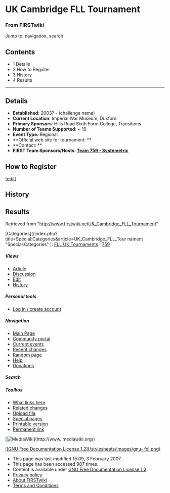 # UK Cambridge FLL Tournament

### From FIRSTwiki

Jump to: navigation, search

## Contents

  * 1 Details
  * 2 How to Register
  * 3 History
  * 4 Results  
---  
  

## Details

  * **Established:** 2003? - (challenge name) 
  * **Current Location**: Imperial War Museum, Duxford 
  * **Primary Sponsors**: Hills Road Sixth Form College, Transitions 
  * **Number of Teams Supported**: ~ 10 
  * **Event Type:** Regional 
  * **Official web site for tournament: **
  * **Contact: **
  * **FIRST Team Sponsors/Hosts: [Team 759 - Systemetric](759 "759" )**


## How to Register

[[edit](/index.php?title=UK_Cambridge_FLL_Tournament&action=edit&section=3
"Edit section: History" )]

## History


## Results

Retrieved from
"<http://www.firstwiki.netUK_Cambridge_FLL_Tournament>"

[Categories](/index.php?title=Special:Categories&article=UK_Cambridge_FLL_Tour
nament "Special:Categories" ): [FLL UK
Tournaments](Category:FLL_UK_Tournaments "Category:FLL UK
Tournaments" ) | [759](Category:759 "Category:759" )

##### Views

  * [Article](UK_Cambridge_FLL_Tournament)
  * [Discussion](/index.php?title=Talk:UK_Cambridge_FLL_Tournament&action=edit)
  * [Edit](/index.php?title=UK_Cambridge_FLL_Tournament&action=edit)
  * [History](/index.php?title=UK_Cambridge_FLL_Tournament&action=history)

##### Personal tools

  * [Log in / create account](/index.php?title=Special:Userlogin&returnto=UK_Cambridge_FLL_Tournament)

[](Main_Page "Main Page" )

##### Navigation

  * [Main Page](Main_Page)
  * [Community portal](FIRSTwiki:Community_portal)
  * [Current events](Current_events)
  * [Recent changes](Special:Recentchanges)
  * [Random page](Special:Random)
  * [Help](Help:Contents)
  * [Donations](FIRSTwiki:Site_support)

##### Search



##### Toolbox

  * [What links here](Special:Whatlinkshere/UK_Cambridge_FLL_Tournament)
  * [Related changes](Special:Recentchangeslinked/UK_Cambridge_FLL_Tournament)
  * [Upload file](Special:Upload)
  * [Special pages](Special:Specialpages)
  * [Printable version](/index.php?title=UK_Cambridge_FLL_Tournament&printable=yes)
  * [Permanent link](/index.php?title=UK_Cambridge_FLL_Tournament&oldid=54374)

[![MediaWiki](/skins/common/images/poweredby_mediawiki_88x31.png)](http://www.
mediawiki.org/)

[![GNU Free Documentation License 1.2](/stylesheets/images/gnu-
fdl.png)](http://www.gnu.org/copyleft/fdl.html)

  * This page was last modified 15:09, 3 February 2007.
  * This page has been accessed 987 times.
  * Content is available under [GNU Free Documentation License 1.2](http://www.gnu.org/copyleft/fdl.html "http://www.gnu.org/copyleft/fdl.html" ).
  * [Privacy policy](FIRSTwiki:Privacy_policy "FIRSTwiki:Privacy policy" )
  * [About FIRSTwiki](FIRSTwiki:About "FIRSTwiki:About" )
  * [Terms and Conditions](FIRSTwiki:Terms_and_conditions "FIRSTwiki:Terms and conditions" )

